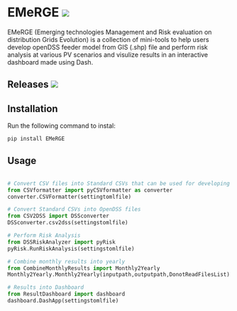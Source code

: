 EMeRGE [![](https://img.shields.io/github/downloads/nrel/emerge/total.svg?colorB=FF7300)]()
===================================================================================================

EMeRGE (Emerging technologies Management and Risk evaluation on distribution Grids Evolution) is a collection of mini-tools to help users develop openDSS feeder model from GIS (.shp) file and perform risk analysis at various PV scenarios and visulize results in an interactive dashboard made using Dash.

## Releases [![](https://img.shields.io/github/release/NREL/emerge.svg?colorB=FF7300)](https://github.com/NREL/emerge/releases/latest)

## Installation

Run the following command to instal:

```python
pip install EMeRGE
```

## Usage

```python

# Convert CSV files into Standard CSVs that can be used for developing OpenDSS files
from CSVformatter import pyCSVformatter as converter
converter.CSVFormatter(settingtomlfile)

# Convert Standard CSVs into OpenDSS files
from CSV2DSS import DSSconverter
DSSconverter.csv2dss(settingstomlfile)

# Perform Risk Analysis
from DSSRiskAnalyzer import pyRisk
pyRisk.RunRiskAnalysis(settingstomlfile)

# Combine monthly results into yearly
from CombineMonthlyResults import Monthly2Yearly
Monthly2Yearly.Monthly2Yearly(inputpath,outputpath,DonotReadFilesList)

# Results into Dashboard
from ResultDashboard import dashboard
dashboard.DashApp(settingstomlfile)



